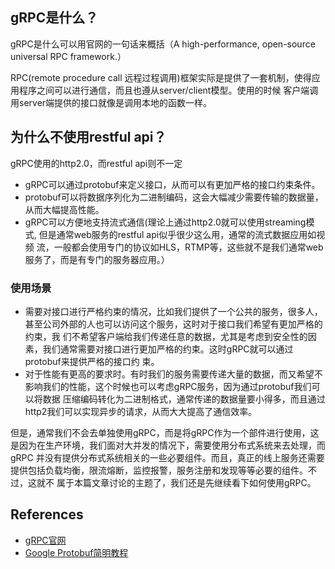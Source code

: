 ## gRPC是什么？

gRPC是什么可以用官网的一句话来概括（A high-performance, open-source universal RPC framework.）

RPC(remote procedure call 远程过程调用)框架实际是提供了一套机制，使得应用程序之间可以进行通信，而且也遵从server/client模型。使用的时候
客户端调用server端提供的接口就像是调用本地的函数一样。

## 为什么不使用restful api？
gRPC使用的http2.0，而restful api则不一定

- gRPC可以通过protobuf来定义接口，从而可以有更加严格的接口约束条件。
- protobuf可以将数据序列化为二进制编码，这会大幅减少需要传输的数据量，从而大幅提高性能。
- gRPC可以方便地支持流式通信(理论上通过http2.0就可以使用streaming模式, 但是通常web服务的restful api似乎很少这么用，通常的流式数据应用如视频
    流，一般都会使用专门的协议如HLS，RTMP等，这些就不是我们通常web服务了，而是有专门的服务器应用。）

### 使用场景

- 需要对接口进行严格约束的情况，比如我们提供了一个公共的服务，很多人，甚至公司外部的人也可以访问这个服务，这时对于接口我们希望有更加严格的约束，我
们不希望客户端给我们传递任意的数据，尤其是考虑到安全性的因素，我们通常需要对接口进行更加严格的约束。这时gRPC就可以通过protobuf来提供严格的接口约
束。
- 对于性能有更高的要求时。有时我们的服务需要传递大量的数据，而又希望不影响我们的性能，这个时候也可以考虑gRPC服务，因为通过protobuf我们可以将数据
压缩编码转化为二进制格式，通常传递的数据量要小得多，而且通过http2我们可以实现异步的请求，从而大大提高了通信效率。

但是，通常我们不会去单独使用gRPC，而是将gRPC作为一个部件进行使用，这是因为在生产环境，我们面对大并发的情况下，需要使用分布式系统来去处理，而gRPC
并没有提供分布式系统相关的一些必要组件。而且，真正的线上服务还需要提供包括负载均衡，限流熔断，监控报警，服务注册和发现等等必要的组件。不过，这就不
属于本篇文章讨论的主题了，我们还是先继续看下如何使用gRPC。



## References
- [gRPC官网](https://grpc.io/)
- [Google Protobuf简明教程](https://www.jianshu.com/p/b723053a86a6)